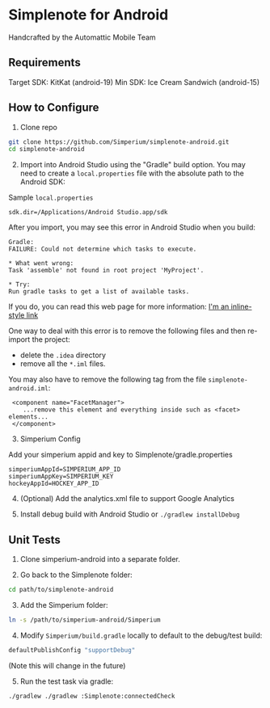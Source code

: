 # Simplenote for Android

Handcrafted by the Automattic Mobile Team

## Requirements

Target SDK: KitKat (android-19)
Min SDK: Ice Cream Sandwich (android-15)

## How to Configure

1) Clone repo

```bash
git clone https://github.com/Simperium/simplenote-android.git
cd simplenote-android
```

2) Import into Android Studio using the "Gradle" build option. You may need to create a `local.properties` file with the absolute path to the Android SDK:

Sample `local.properties`
```
sdk.dir=/Applications/Android Studio.app/sdk
```

After you import, you may see this error in Android Studio when you build:
```
Gradle: 
FAILURE: Could not determine which tasks to execute.

* What went wrong:
Task 'assemble' not found in root project 'MyProject'.

* Try:
Run gradle tasks to get a list of available tasks.
```

If you do, you can read this web page for more information: [I'm an inline-style link](https://www.google.com)

One way to deal with this error is to remove the following files and then re-import the project:
* delete the `.idea` directory
* remove all the `*.iml` files.

You may also have to remove the following tag from the file `simplenote-android.iml`:

 ```
  <component name="FacetManager">
     ...remove this element and everything inside such as <facet> elements...
  </component>
```

3) Simperium Config

Add your simperium appid and key to Simplenote/gradle.properties

```
simperiumAppId=SIMPERIUM_APP_ID
simperiumAppKey=SIMPERIUM_KEY
hockeyAppId=HOCKEY_APP_ID
```

4) (Optional) Add the analytics.xml file to support Google Analytics

5) Install debug build with Android Studio or `./gradlew installDebug`

## Unit Tests

1) Clone simperium-android into a separate folder.

2) Go back to the Simplenote folder: 

```bash
cd path/to/simplenote-android
```

3) Add the Simperium folder:

```bash
ln -s /path/to/simperium-android/Simperium
```

4) Modify `Simperium/build.gradle` locally to default to the debug/test build:

```bash
defaultPublishConfig "supportDebug"
```

(Note this will change in the future)

5) Run the test task via gradle:

```bash
./gradlew ./gradlew :Simplenote:connectedCheck
```
